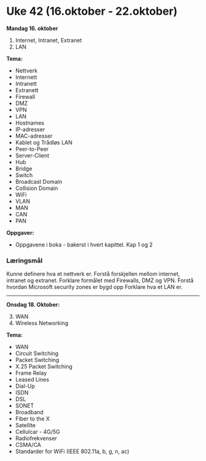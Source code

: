 # Uke 42 (16.oktober - 22.oktober)
**Mandag 16. oktober**

1. Internet, Intranet, Extranet
2. LAN

**Tema:**
* Nettverk
* Internett
* Intranett
* Extranett
* Firewall
* DMZ
* VPN
* LAN
* Hostnames
* IP-adresser
* MAC-adresser
* Kablet og Trådløs LAN
* Peer-to-Peer
* Server-Client
* Hub
* Bridge
* Switch
* Broadcast Domain
* Collision Domain
* WiFi
* VLAN
* MAN
* CAN
* PAN

**Oppgaver:**
* Oppgavene i boka - bakerst i hvert kapittel. Kap 1 og 2

### Læringsmål

Kunne definere hva et nettverk er.
Forstå forskjellen mellom internet, intranet og extranet.
Forklare formålet med Firewalls, DMZ og VPN.
Forstå hvordan Microsoft security zones er bygd opp
Forklare hva et LAN er.

---
**Onsdag 18. Oktober:**

3. WAN
4. Wireless Networking

**Tema:**
* WAN
* Circuit Switching
* Packet Switching
* X.25 Packet Switching
* Frame Relay
* Leased Lines
* Dial-Up
* ISDN
* DSL
* SONET
* Broadband
* Fiber to the X
* Satellite
* Cellulcar - 4G/5G
* Radiofrekvenser
* CSMA/CA
* Standarder for WiFi (IEEE 802.11a, b, g, n, ac)